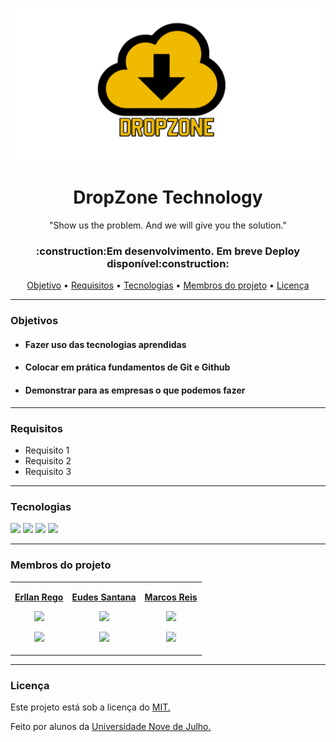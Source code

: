 <p align="center"><img  width=600px;   src="logo/logo dropzone.png"></p><!--logo-->
<h1 align="center">DropZone Technology</h1>

<p align="center">"Show us the problem. And we will give you the solution."</p>

 <h3 align="center">:construction:Em desenvolvimento. Em breve Deploy disponível:construction:</h3>
 
<p align="center">
   <a href="#objetivos">Objetivo</a> •
   <a href="#requisitos">Requisitos</a> •
   <a href="#tecnologias">Tecnologias</a> • 
   <a href="#membros">Membros do projeto</a> • 
   <a href="#licenca">Licença</a>
</p>

<hr>

<h3 id="objetivos">Objetivos</h3>
<ul>
 <li>
  <h4>Fazer uso das tecnologias aprendidas</h4>
 </li>
 
 <li>
  <h4>Colocar em prática fundamentos de Git e Github</h4>
 </li>
 
 <li>
  <h4>Demonstrar para as empresas o que podemos fazer</h4>
 </li>
 
</ul>

<hr>

<h3 id="requisitos">Requisitos</h3>
<ul>
  <li>Requisito 1</li>
  <li>Requisito 2</li>
  <li>Requisito 3</li>
</ul>

<hr>
    
<h3 id="tecnologias">Tecnologias</h3>

<a href="#"><img src="https://img.shields.io/badge/HTML5-E34F26?style=for-the-badge&logo=html5&logoColor=white"></a>
<a href="#"><img src="https://img.shields.io/badge/CSS3-1572B6?style=for-the-badge&logo=css3&logoColor=white"></a>
<a href="#"><img src="https://img.shields.io/badge/Bootstrap-563D7C?style=for-the-badge&logo=bootstrap&logoColor=white"></a>
<a href="#"><img src="https://img.shields.io/badge/Python-14354C?style=for-the-badge&logo=python&logoColor=white"></a>

<hr>

<h3 id="membros">Membros do projeto</h3>
<table>
  <tr> 
   <td>
    <p align="center";><strong><a href="https://github.com/ErllanRego">Erllan Rego</a></strong></p>
    <p align="center";><a href="https://github.com/ErllanRego"><img width="100px"; src="https://avatars.githubusercontent.com/u/69881545?v=4"></a></p>
    <p align="center";><a href="https://www.linkedin.com/in/erllanrego/"> <img src="https://img.shields.io/badge/LinkedIn-0077B5?style=for-the-badge&logo=linkedin&logoColor=white"></a></p>
   </td>
   
   <td>
    <p align="center";><strong><a href="https://github.com/EudesSantana">Eudes Santana</a></strong></p>
    <p align="center";><a href="https://github.com/EudesSantana"><img width="100px"; src="https://avatars.githubusercontent.com/u/67012339?v=4"></a></p>
    <p align="center";><a href="https://www.linkedin.com/in/eudes-santana-4a26621b7/"> <img src="https://img.shields.io/badge/LinkedIn-0077B5?style=for-the-badge&logo=linkedin&logoColor=white"></a></p>
  </td>
  
  <td>
    <p align="center";><strong><a href="https://github.com/m4rcos5">Marcos Reis</a></strong></p>
    <p align="center";><a href="https://github.com/m4rcos5"><img width="100px"; src="https://avatars.githubusercontent.com/u/72893299?v=4"></a></p>
    <p align="center";><a href="https://www.linkedin.com/in/marcos-reis-b74a7b1b7/"> <img src="https://img.shields.io/badge/LinkedIn-0077B5?style=for-the-badge&logo=linkedin&logoColor=white"></a></p>
  </td>
 </tr>
</table>

<hr>

<h3 id="licenca">Licença</h3>
<p>Este projeto está sob a licença do <a href="https://github.com/ErllanRego/DropZone-Technology/blob/main/LICENSE">MIT.</a>
<p>Feito por alunos da <a href="https://www.uninove.br/">Universidade Nove de Julho.</a>
